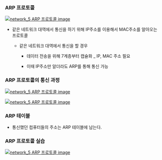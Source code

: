 ### ARP 프로토콜

[![network_5 ARP 프로토콜 image](https://slid-users-assets-v1-seoul.s3.ap-northeast-2.amazonaws.com/public/capture_images/5fafee2f15f44cdfae9c9470291018cb/1fd957ff-33d6-48cb-bbd9-ae3b220f2acd.png)](https://app.slid.cc/vdocs/5fafee2f15f44cdfae9c9470291018cb?v=49d7fb70a684406fb52de7152615834d&start=240.17298696185304)

- 같은 네트워크 대역에서 통신을 하기 위해 IP주소를 이용해서 MAC주소를 알아오는 프로토콜

  - 같은 네트워크 대역에서 통신을 할 경우

    - 데이터 전송을 위해 7계층부터 캡슐화 \_ IP, MAC 주소 필요

    - 이때 IP주소만 알더라도 ARP를 통해 통신 가능

### ARP 프로토콜의 통신 과정

[![network_5 ARP 프로토콜 image](https://slid-users-assets-v1-seoul.s3.ap-northeast-2.amazonaws.com/public/capture_images/5fafee2f15f44cdfae9c9470291018cb/88da98b9-44e3-41dd-b4b4-33139ea9518d.png)](https://app.slid.cc/vdocs/5fafee2f15f44cdfae9c9470291018cb?v=49d7fb70a684406fb52de7152615834d&start=967.525714)

[![network_5 ARP 프로토콜 image](https://slid-users-assets-v1-seoul.s3.ap-northeast-2.amazonaws.com/public/capture_images/5fafee2f15f44cdfae9c9470291018cb/aeee4568-91b9-440d-a14d-d860bd55db22.png)](https://app.slid.cc/vdocs/5fafee2f15f44cdfae9c9470291018cb?v=49d7fb70a684406fb52de7152615834d&start=1124.900340961853)

### ARP 테이블

- 통신했던 컴퓨터들의 주소는 ARP 테이블에 남는다.

### ARP 프로토콜 실습

[![network_5 ARP 프로토콜 image](https://slid-users-assets-v1-seoul.s3.ap-northeast-2.amazonaws.com/public/image_upload/5fafee2f15f44cdfae9c9470291018cb/ca9c6bea-2962-4100-9ea6-1d8dd07ceaaa.png)](undefined)
